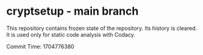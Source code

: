 # cryptsetup - main branch

This repository contains frozen state of the repository.
Its history is cleared. It is used only for static code
analysis with Codacy.

Commit Time: 1704776380